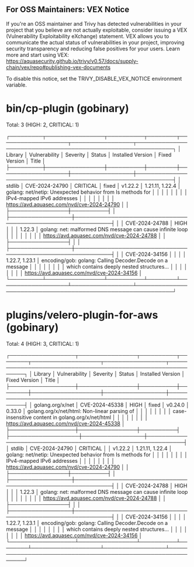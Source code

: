 
For OSS Maintainers: VEX Notice
--------------------------------
If you're an OSS maintainer and Trivy has detected vulnerabilities in your project that you believe are not actually exploitable, consider issuing a VEX (Vulnerability Exploitability eXchange) statement.
VEX allows you to communicate the actual status of vulnerabilities in your project, improving security transparency and reducing false positives for your users.
Learn more and start using VEX: https://aquasecurity.github.io/trivy/v0.57/docs/supply-chain/vex/repo#publishing-vex-documents

To disable this notice, set the TRIVY_DISABLE_VEX_NOTICE environment variable.


bin/cp-plugin (gobinary)
========================
Total: 3 (HIGH: 2, CRITICAL: 1)

┌─────────┬────────────────┬──────────┬────────┬───────────────────┬─────────────────┬────────────────────────────────────────────────────────────┐
│ Library │ Vulnerability  │ Severity │ Status │ Installed Version │  Fixed Version  │                           Title                            │
├─────────┼────────────────┼──────────┼────────┼───────────────────┼─────────────────┼────────────────────────────────────────────────────────────┤
│ stdlib  │ CVE-2024-24790 │ CRITICAL │ fixed  │ v1.22.2           │ 1.21.11, 1.22.4 │ golang: net/netip: Unexpected behavior from Is methods for │
│         │                │          │        │                   │                 │ IPv4-mapped IPv6 addresses                                 │
│         │                │          │        │                   │                 │ https://avd.aquasec.com/nvd/cve-2024-24790                 │
│         ├────────────────┼──────────┤        │                   ├─────────────────┼────────────────────────────────────────────────────────────┤
│         │ CVE-2024-24788 │ HIGH     │        │                   │ 1.22.3          │ golang: net: malformed DNS message can cause infinite loop │
│         │                │          │        │                   │                 │ https://avd.aquasec.com/nvd/cve-2024-24788                 │
│         ├────────────────┤          │        │                   ├─────────────────┼────────────────────────────────────────────────────────────┤
│         │ CVE-2024-34156 │          │        │                   │ 1.22.7, 1.23.1  │ encoding/gob: golang: Calling Decoder.Decode on a message  │
│         │                │          │        │                   │                 │ which contains deeply nested structures...                 │
│         │                │          │        │                   │                 │ https://avd.aquasec.com/nvd/cve-2024-34156                 │
└─────────┴────────────────┴──────────┴────────┴───────────────────┴─────────────────┴────────────────────────────────────────────────────────────┘

plugins/velero-plugin-for-aws (gobinary)
========================================
Total: 4 (HIGH: 3, CRITICAL: 1)

┌──────────────────┬────────────────┬──────────┬────────┬───────────────────┬─────────────────┬────────────────────────────────────────────────────────────┐
│     Library      │ Vulnerability  │ Severity │ Status │ Installed Version │  Fixed Version  │                           Title                            │
├──────────────────┼────────────────┼──────────┼────────┼───────────────────┼─────────────────┼────────────────────────────────────────────────────────────┤
│ golang.org/x/net │ CVE-2024-45338 │ HIGH     │ fixed  │ v0.24.0           │ 0.33.0          │ golang.org/x/net/html: Non-linear parsing of               │
│                  │                │          │        │                   │                 │ case-insensitive content in golang.org/x/net/html          │
│                  │                │          │        │                   │                 │ https://avd.aquasec.com/nvd/cve-2024-45338                 │
├──────────────────┼────────────────┼──────────┤        ├───────────────────┼─────────────────┼────────────────────────────────────────────────────────────┤
│ stdlib           │ CVE-2024-24790 │ CRITICAL │        │ v1.22.2           │ 1.21.11, 1.22.4 │ golang: net/netip: Unexpected behavior from Is methods for │
│                  │                │          │        │                   │                 │ IPv4-mapped IPv6 addresses                                 │
│                  │                │          │        │                   │                 │ https://avd.aquasec.com/nvd/cve-2024-24790                 │
│                  ├────────────────┼──────────┤        │                   ├─────────────────┼────────────────────────────────────────────────────────────┤
│                  │ CVE-2024-24788 │ HIGH     │        │                   │ 1.22.3          │ golang: net: malformed DNS message can cause infinite loop │
│                  │                │          │        │                   │                 │ https://avd.aquasec.com/nvd/cve-2024-24788                 │
│                  ├────────────────┤          │        │                   ├─────────────────┼────────────────────────────────────────────────────────────┤
│                  │ CVE-2024-34156 │          │        │                   │ 1.22.7, 1.23.1  │ encoding/gob: golang: Calling Decoder.Decode on a message  │
│                  │                │          │        │                   │                 │ which contains deeply nested structures...                 │
│                  │                │          │        │                   │                 │ https://avd.aquasec.com/nvd/cve-2024-34156                 │
└──────────────────┴────────────────┴──────────┴────────┴───────────────────┴─────────────────┴────────────────────────────────────────────────────────────┘
